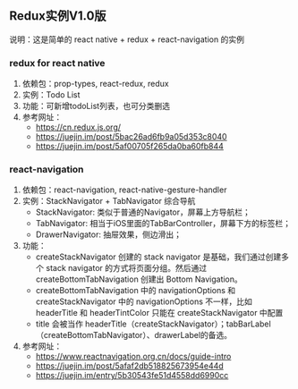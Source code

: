 ## Redux实例V1.0版

说明：这是简单的 react native + redux + react-navigation 的实例

### redux for react native

1. 依赖包：prop-types, react-redux, redux
2. 实例：Todo List
3. 功能：可新增todoList列表，也可分类删选
4. 参考网址：
    * https://cn.redux.js.org/
    * https://juejin.im/post/5bac26ad6fb9a05d353c8040
    * https://juejin.im/post/5af00705f265da0ba60fb844

### react-navigation

1. 依赖包：react-navigation, react-native-gesture-handler
2. 实例：StackNavigator + TabNavigator 综合导航
    * StackNavigator: 类似于普通的Navigator，屏幕上方导航栏；
    * TabNavigator: 相当于iOS里面的TabBarController，屏幕下方的标签栏；
    * DrawerNavigator: 抽屉效果，侧边滑出；
3. 功能：
    * createStackNavigator 创建的 stack navigator 是基础，我们通过创建多个 stack navigator 的方式将页面分组。然后通过 createBottomTabNavigation 创建出 Bottom Navigation。
    * createBottomTabNavigation 中的 navigationOptions 和 createStackNavigator 中的 navigationOptions 不一样，比如 headerTitle 和 headerTintColor 只能在 createStackNavigator 中配置
    * title 会被当作 headerTitle（createStackNavigator）；tabBarLabel（createBottomTabNavigator）、drawerLabel的备选。
4. 参考网址：
    * https://www.reactnavigation.org.cn/docs/guide-intro
    * https://juejin.im/post/5afaf2db518825673954e44d
    * https://juejin.im/entry/5b30543fe51d4558dd6990cc
